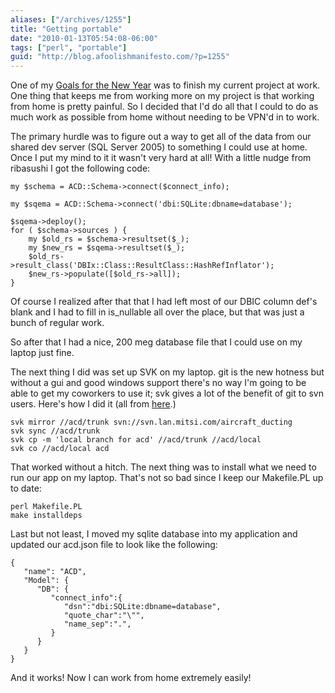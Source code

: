 ```yaml
---
aliases: ["/archives/1255"]
title: "Getting portable"
date: "2010-01-13T05:54:08-06:00"
tags: ["perl", "portable"]
guid: "http://blog.afoolishmanifesto.com/?p=1255"
---
```

One of my [Goals for the New Year](/archives/1241) was to finish my current project at work. One thing that keeps me from working more on my project is that working from home is pretty painful. So I decided that I'd do all that I could to do as much work as possible from home without needing to be VPN'd in to work.

The primary hurdle was to figure out a way to get all of the data from our shared dev server (SQL Server 2005) to something I could use at home. Once I put my mind to it it wasn't very hard at all! With a little nudge from ribasushi I got the following code:

    my $schema = ACD::Schema->connect($connect_info);

    my $sqema = ACD::Schema->connect('dbi:SQLite:dbname=database');

    $sqema->deploy();
    for ( $schema->sources ) {
        my $old_rs = $schema->resultset($_);
        my $new_rs = $sqema->resultset($_);
        $old_rs->result_class('DBIx::Class::ResultClass::HashRefInflator');
        $new_rs->populate([$old_rs->all]);
    }

Of course I realized after that that I had left most of our DBIC column def's blank and I had to fill in is\_nullable all over the place, but that was just a bunch of regular work.

So after that I had a nice, 200 meg database file that I could use on my laptop just fine.

The next thing I did was set up SVK on my laptop. git is the new hotness but without a gui and good windows support there's no way I'm going to be able to get my coworkers to use it; svk gives a lot of the benefit of git to svn users. Here's how I did it (all from [here](http://svk.bestpractical.com/view/SVKUsage).)

    svk mirror //acd/trunk svn://svn.lan.mitsi.com/aircraft_ducting
    svk sync //acd/trunk
    svk cp -m 'local branch for acd' //acd/trunk //acd/local
    svk co //acd/local acd

That worked without a hitch. The next thing was to install what we need to run our app on my laptop. That's not so bad since I keep our Makefile.PL up to date:

    perl Makefile.PL
    make installdeps

Last but not least, I moved my sqlite database into my application and updated our acd.json file to look like the following:

    {
       "name": "ACD",
       "Model": {
          "DB": {
             "connect_info":{
                "dsn":"dbi:SQLite:dbname=database",
                "quote_char":"\"",
                "name_sep":".",
             }
          }
       }
    }

And it works! Now I can work from home extremely easily!
